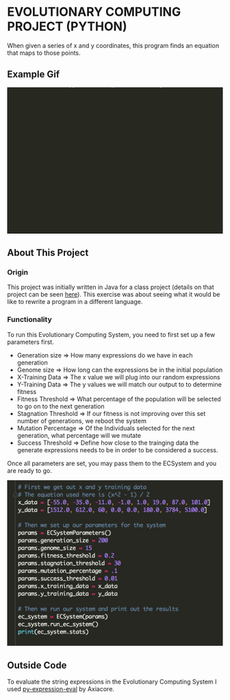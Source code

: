 # EVOLUTIONARY COMPUTING PROJECT (PYTHON)
When given a series of x and y coordinates, this program finds an equation that maps to those points.

## Example Gif
![ECSystem Demo Python](ECSystemPython.gif)

## About This Project
### Origin
This project was initially written in Java for a class project (details on that project can be seen [here](https://github.com/rossweinstein/Evolutionary-Computing-Java)).  This exercise was about seeing what it would be like to rewrite a program in a different language.

### Functionality
To run this Evolutionary Computing System, you need to first set up a few parameters first.

* Generation size => How many expressions do we have in each generation
* Genome size => How long can the expressions be in the initial population
* X-Training Data => The x value we will plug into our random expressions
* Y-Training Data => The y values we will match our output to to determine fitness
* Fitness Threshold => What percentage of the population will be selected to go on to the next generation
* Stagnation Threshold => If our fitness is not improving over this set number of generations, we reboot the system
* Mutation Percentage => Of the Individuals selected for the next generation, what percentage will we mutate
* Success Threshold => Define how close to the trainging data the generate expressions needs to be in order to be considered a success.
  
Once all parameters are set, you may pass them to the ECSystem and you are ready to go.

![ECSystemParameters Python](ECParametersPython.png)

## Outside Code
To evaluate the string expressions in the Evolutionary Computing System I used [py-expression-eval](https://github.com/Axiacore/py-expression-eval) by Axiacore.


